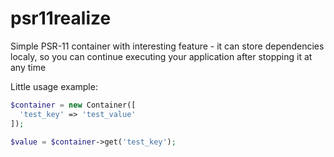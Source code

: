 # psr11realize

Simple PSR-11 container with interesting feature - it can store dependencies localy, so you can continue executing your application after stopping it at any time


Little usage example: 
```php
$container = new Container([
  'test_key' => 'test_value'
]);

$value = $container->get('test_key');
```
